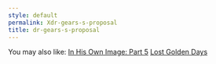```yaml
---
style: default
permalink: Xdr-gears-s-proposal
title: dr-gears-s-proposal
---
```

You may also like:
[In His Own Image: Part 5](http://scp-wiki.net/in-his-own-image-part-5)
[Lost Golden Days](http://scp-wiki.net/lost-golden-days)